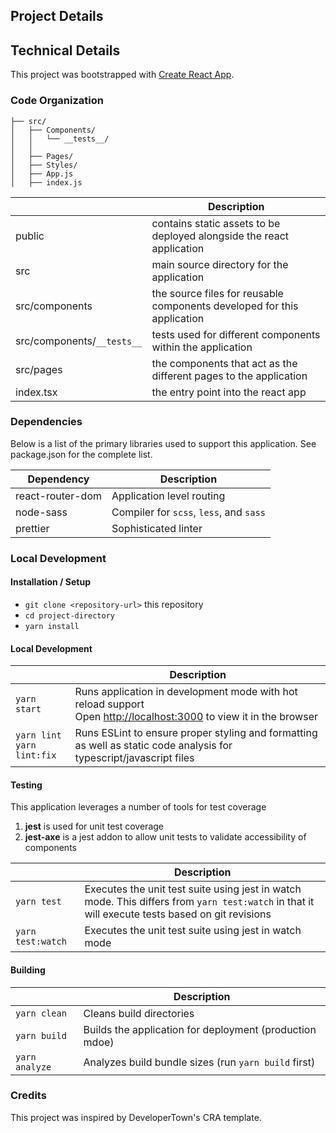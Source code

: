 ## Project Details

## Technical Details

This project was bootstrapped with [Create React App](https://github.com/facebook/create-react-app).

### Code Organization

```
├── src/
│   ├── Components/
│   │   └── __tests__/
│   │      
│   ├── Pages/
│   ├── Styles/
│   ├── App.js
│   ├── index.js
```

|                                         | Description                                                                                                                                                                                |
| --------------------------------------- | ------------------------------------------------------------------------ |
| public                                  | contains static assets to be deployed alongside the react application
| src                                     | main source directory for the application
| src/components                          | the source files for reusable components developed for this application
| src/components/`__tests__`              | tests used for different components within the application
| src/pages                               | the components that act as the different pages to the application
| index.tsx                               | the entry point into the react app

### Dependencies

Below is a list of the primary libraries used to support this application. See package.json for the complete list.

| Dependency                                                                             | Description                                                 |
| -------------------------------------------------------------------------------------- | ----------------------------------------------------------- |
| react-router-dom                                                                       | Application level routing
| node-sass                                                                              | Compiler for `scss`, `less`, and `sass`
| prettier                                                                               | Sophisticated linter

### Local Development

#### Installation / Setup

- `git clone <repository-url>` this repository
- `cd project-directory`
- `yarn install`

#### Local Development

|                                 | Description                                                                                                                                    |
| ------------------------------- | ---------------------------------------------------------------------------------------------------------------------------------------------- |
| `yarn start`                    | Runs application in development mode with hot reload support<br/>Open [http://localhost:3000](http://localhost:3000) to view it in the browser |
| `yarn lint`<br/>`yarn lint:fix` | Runs ESLint to ensure proper styling and formatting as well as static code analysis for typescript/javascript files                            |

#### Testing

This application leverages a number of tools for test coverage

1. **jest** is used for unit test coverage
2. **jest-axe** is a jest addon to allow unit tests to validate accessibility of components

|                      | Description                                                                                                                                     |
| -------------------- | ----------------------------------------------------------------------------------------------------------------------------------------------- |
| `yarn test`          | Executes the unit test suite using jest in watch mode. This differs from `yarn test:watch` in that it will execute tests based on git revisions |
| `yarn test:watch`    | Executes the unit test suite using jest in watch mode                                                                                           |
 
#### Building

|                | Description                                             |
| -------------- | ------------------------------------------------------- |
| `yarn clean`   | Cleans build directories                                |
| `yarn build`   | Builds the application for deployment (production mdoe) |
| `yarn analyze` | Analyzes build bundle sizes (run `yarn build` first)    |

### Credits

This project was inspired by DeveloperTown's CRA template.